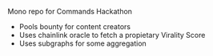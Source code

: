 Mono repo for Commands Hackathon
- Pools bounty for content creators
- Uses chainlink oracle to fetch a propietary Virality Score
- Uses subgraphs for some aggregation